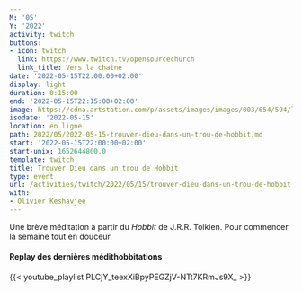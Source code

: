 ```yaml
---
M: '05'
Y: '2022'
activity: twitch
buttons:
- icon: twitch
  link: https://www.twitch.tv/opensourcechurch
  link_title: Vers la chaine
date: '2022-05-15T22:00:00+02:00'
display: light
duration: 0:15:00
end: '2022-05-15T22:15:00+02:00'
image: https://cdna.artstation.com/p/assets/images/images/003/654/594/large/sam-robberechts-finalrender1.jpg
isodate: '2022-05-15'
location: en ligne
path: 2022/05/2022-05-15-trouver-dieu-dans-un-trou-de-hobbit.md
start: '2022-05-15T22:00:00+02:00'
start-unix: 1652644800.0
template: twitch
title: Trouver Dieu dans un trou de Hobbit
type: event
url: /activities/twitch/2022/05/15/trouver-dieu-dans-un-trou-de-hobbit
with:
- Olivier Keshavjee
---
```

Une brève méditation à partir du *Hobbit* de J.R.R. Tolkien. Pour commencer la semaine tout en douceur.



#### Replay des dernières médithobbitations

{{< youtube_playlist PLCjY_teexXiBpyPEGZjV-NTt7KRmJs9X_ >}}